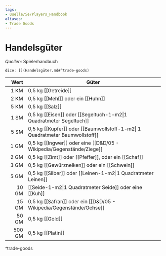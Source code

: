 ```yaml
---
tags:
- Quelle/5e/Players_Handbook
aliases:
- Trade Goods
---
```

# Handelsgüter
_Quellen:_ Spielerhandbuch

`dice: [](Handelsgüter.md#^trade-goods)`

|   Wert | Güter                                                                        |
| ------:| ---------------------------------------------------------------------------- |
|   1 KM | 0,5 kg [[Getreide]]                                                          |
|   2 KM | 0,5 kg [[Mehl]] oder ein [[Huhn]]                                            |
|   5 KM | 0,5 kg [[Salz]]                                                              |
|   1 SM | 0,5 kg [[Eisen]] oder [[Segeltuch-1-m2\|1 Quadratmeter Segeltuch]]                                        |
|   5 SM | 0,5 kg [[Kupfer]] oder [[Baumwollstoff-1-m2\| 1 Quadratmeter Baumwollstoff]] |
|   1 GM | 0,5 kg [[Ingwer]] oder eine [[D&D/05 - Wikipedia/Gegenstände/Ziege]]                                        |
|   2 GM | 0,5 kg [[Zimt]] oder [[Pfeffer]], oder ein [[Schaf]]                         |
|   3 GM | 0,5 kg [[Gewürznelken]] oder ein [[Schwein]]                                 |
|   5 GM | 0,5 kg [[Silber]] oder [[Leinen-1-m2\|1 Quadratmeter Leinen]]                                       |
|  10 GM | [[Seide-1-m2\|1 Quadratmeter Seide]] oder eine [[Kuh]]                                                 |
|  15 GM | 0,5 kg [[Safran]] oder ein [[D&D/05 - Wikipedia/Gegenstände/Ochse]]                                         |
|  50 GM | 0,5 kg [[Gold]]                                                              |
| 500 GM | 0,5 kg [[Platin]]                                                            |
^trade-goods